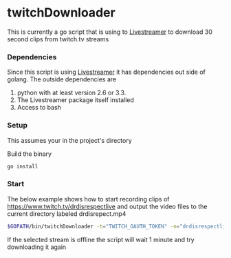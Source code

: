 twitchDownloader
====
This is currently a go script that is using to [Livestreamer](http://docs.livestreamer.io/) to download 30 second clips from twitch.tv streams

### Dependencies
Since this script is using [Livestreamer](http://docs.livestreamer.io/install.html#dependencies) it has dependencies out side of golang. The outside dependencies are
1. python with at least version 2.6 or 3.3.
2. The Livestreamer package itself installed
3. Access to bash

### Setup
This assumes your in the project's directory

Build the binary

```sh
go install
```

### Start
The below example shows how to start recording clips of https://www.twitch.tv/drdisrespectlive and output the video files to the current directory labeled drdisrepect.mp4

```sh
$GOPATH/bin/twitchDownloader -t="TWITCH_OAUTH_TOKEN" -n="drdisrespectlive" -o="drdisrespect"
```

If the selected stream is offline the script will wait 1 minute and try downloading it again
